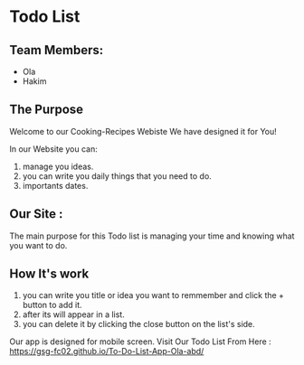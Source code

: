 # Todo List

## Team Members:
- Ola
- Hakim

## The Purpose
Welcome to our Cooking-Recipes Webiste
We have designed it for You!

In our Website you can:
1. manage you ideas.
2. you can write you daily things that you need to do.
3. importants dates.

##   Our Site :
The main purpose for this Todo list is managing your time and knowing what you want to do.

## How It's work
1. you can write you title or idea you want to remmember and click the + button to add it.
2. after its will appear in a list.
3. you can delete it by clicking the close button on the list's side.

Our app is designed for mobile screen. Visit Our Todo List From Here : https://gsg-fc02.github.io/To-Do-List-App-Ola-abd/
